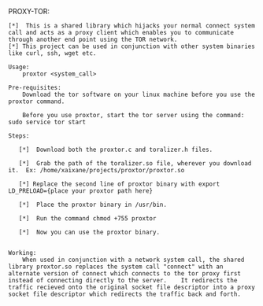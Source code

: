 PROXY-TOR:
    
    [*]  This is a shared library which hijacks your normal connect system call and acts as a proxy client which enables you to communicate through another end point using the TOR network. 
    [*] This project can be used in conjunction with other system binaries like curl, ssh, wget etc.

    Usage:
        proxtor <system_call>

    Pre-requisites:
        Download the tor software on your linux machine before you use the proxtor command. 
        
        Before you use proxtor, start the tor server using the command: sudo service tor start

    Steps:
    
       [*]  Download both the proxtor.c and toralizer.h files.
    
       [*]  Grab the path of the toralizer.so file, wherever you download it.  Ex: /home/xaixane/projects/proxtor/proxtor.so
        
       [*] Replace the second line of proxtor binary with export LD_PRELOAD={place your proxtor path here}

       [*]  Place the proxtor binary in /usr/bin.
       
       [*]  Run the command chmod +755 proxtor
    
       [*]  Now you can use the proxtor binary.
        
        
    Working:
        When used in conjunction with a network system call, the shared library proxtor.so replaces the system call "connect" with an alternate version of connect which connects to the tor proxy first instead of connecting directly to the server.    It redirects the traffic recieved onto the original socket file descriptor into a proxy socket file descriptor which redirects the traffic back and forth. 
